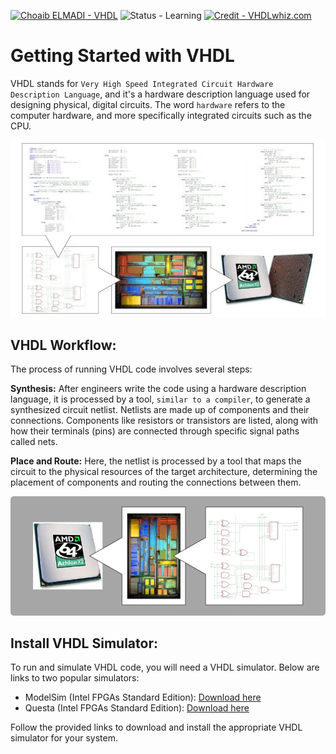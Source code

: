 [![Choaib ELMADI - VHDL](https://img.shields.io/badge/Choaib_ELMADI-VHDL-8800dd)](https://elmadichoaib.vercel.app) ![Status - Learning](https://img.shields.io/badge/Status-Learning-2bd729) [![Credit - VHDLwhiz.com](https://img.shields.io/badge/Credit-VHDLwhiz.com-3b8af2)](https://vhdlwhiz.com)

# Getting Started with VHDL

VHDL stands for `Very High Speed Integrated Circuit Hardware Description Language`, and it's a hardware description language used for designing physical, digital circuits. The word `hardware` refers to the computer hardware, and more specifically integrated circuits such as the CPU.

<div align="center">

![What is VHDL](./Images/what-is-vhdl.png)

</div>

## VHDL Workflow:

The process of running VHDL code involves several steps:

**Synthesis:** After engineers write the code using a hardware description language, it is processed by a tool, `similar to a compiler`, to generate a synthesized circuit netlist. Netlists are made up of components and their connections. Components like resistors or transistors are listed, along with how their terminals (pins) are connected through specific signal paths called nets.

**Place and Route:** Here, the netlist is processed by a tool that maps the circuit to the physical resources of the target architecture, determining the placement of components and routing the connections between them.

<div align="center">

![VHDL Processing](./Images/vhdl-processing.png)

</div>

## Install VHDL Simulator:

To run and simulate VHDL code, you will need a VHDL simulator. Below are links to two popular simulators:

- ModelSim (Intel FPGAs Standard Edition): [Download here](https://www.intel.com/content/www/us/en/software-kit/750368/modelsim-intel-fpgas-standard-edition-software-version-18-1.html)
- Questa (Intel FPGAs Standard Edition): [Download here](https://www.intel.com/content/www/us/en/software-kit/825312/questa-intel-fpgas-standard-edition-software-version-23-1-1.html)

Follow the provided links to download and install the appropriate VHDL simulator for your system.
